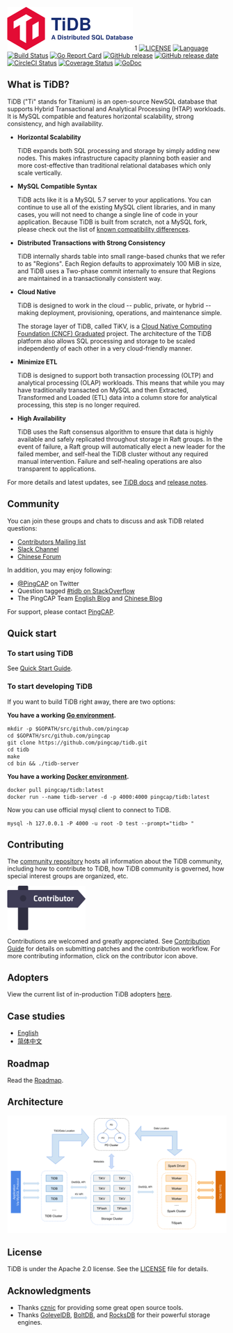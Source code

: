 ![](docs/logo_with_text.png)
1
[![LICENSE](https://img.shields.io/github/license/pingcap/tidb.svg)](https://github.com/pingcap/tidb/blob/master/LICENSE)
[![Language](https://img.shields.io/badge/Language-Go-blue.svg)](https://golang.org/)
[![Build Status](https://travis-ci.org/pingcap/tidb.svg?branch=master)](https://travis-ci.org/pingcap/tidb)
[![Go Report Card](https://goreportcard.com/badge/github.com/pingcap/tidb)](https://goreportcard.com/report/github.com/pingcap/tidb)
[![GitHub release](https://img.shields.io/github/tag/pingcap/tidb.svg?label=release)](https://github.com/pingcap/tidb/releases)
[![GitHub release date](https://img.shields.io/github/release-date/pingcap/tidb.svg)](https://github.com/pingcap/tidb/releases)
[![CircleCI Status](https://circleci.com/gh/pingcap/tidb.svg?style=shield)](https://circleci.com/gh/pingcap/tidb)
[![Coverage Status](https://codecov.io/gh/pingcap/tidb/branch/master/graph/badge.svg)](https://codecov.io/gh/pingcap/tidb)
[![GoDoc](https://img.shields.io/badge/Godoc-reference-blue.svg)](https://godoc.org/github.com/pingcap/tidb)

## What is TiDB?

TiDB ("Ti" stands for Titanium) is an open-source NewSQL database that supports Hybrid Transactional and Analytical Processing (HTAP) workloads. It is MySQL compatible and features horizontal scalability, strong consistency, and high availability.

- __Horizontal Scalability__

    TiDB expands both SQL processing and storage by simply adding new nodes. This makes infrastructure capacity planning both easier and more cost-effective than traditional relational databases which only scale vertically.

- __MySQL Compatible Syntax__

    TiDB acts like it is a MySQL 5.7 server to your applications. You can continue to use all of the existing MySQL client libraries, and in many cases, you will not need to change a single line of code in your application. Because TiDB is built from scratch, not a MySQL fork, please check out the list of [known compatibility differences](https://docs.pingcap.com/tidb/stable/mysql-compatibility).

- __Distributed Transactions with Strong Consistency__

    TiDB internally shards table into small range-based chunks that we refer to as "Regions". Each Region defaults to approximately 100 MiB in size, and TiDB uses a Two-phase commit internally to ensure that Regions are maintained in a transactionally consistent way.

- __Cloud Native__

    TiDB is designed to work in the cloud -- public, private, or hybrid -- making deployment, provisioning, operations, and maintenance simple.

    The storage layer of TiDB, called TiKV, is a [Cloud Native Computing Foundation (CNCF) Graduated](https://www.cncf.io/announcements/2020/09/02/cloud-native-computing-foundation-announces-tikv-graduation/) project. The architecture of the TiDB platform also allows SQL processing and storage to be scaled independently of each other in a very cloud-friendly manner.

- __Minimize ETL__

    TiDB is designed to support both transaction processing (OLTP) and analytical processing (OLAP) workloads. This means that while you may have traditionally transacted on MySQL and then Extracted, Transformed and Loaded (ETL) data into a column store for analytical processing, this step is no longer required.

- __High Availability__

    TiDB uses the Raft consensus algorithm to ensure that data is highly available and safely replicated throughout storage in Raft groups. In the event of failure, a Raft group will automatically elect a new leader for the failed member, and self-heal the TiDB cluster without any required manual intervention. Failure and self-healing operations are also transparent to applications.

For more details and latest updates, see [TiDB docs](https://docs.pingcap.com/tidb/stable) and [release notes](https://docs.pingcap.com/tidb/dev/release-notes).

## Community

You can join these groups and chats to discuss and ask TiDB related questions:

- [Contributors Mailing list](https://lists.tidb.io/g/contributors)
- [Slack Channel](https://slack.tidb.io/invite?team=tidb-community&channel=everyone&ref=pingcap-tidb)
- [Chinese Forum](https://asktug.com)

In addition, you may enjoy following:

- [@PingCAP](https://twitter.com/PingCAP) on Twitter
- Question tagged [#tidb on StackOverflow](https://stackoverflow.com/questions/tagged/tidb)
- The PingCAP Team [English Blog](https://en.pingcap.com/blog) and [Chinese Blog](https://pingcap.com/blog-cn/)

For support, please contact [PingCAP](http://bit.ly/contact_us_via_github).

## Quick start

### To start using TiDB

See [Quick Start Guide](https://pingcap.com/docs/stable/quick-start-with-tidb/).

### To start developing TiDB

If you want to build TiDB right away, there are two options:

**You have a working [Go environment](https://golang.org/doc/install).**

```
mkdir -p $GOPATH/src/github.com/pingcap
cd $GOPATH/src/github.com/pingcap
git clone https://github.com/pingcap/tidb.git
cd tidb
make
cd bin && ./tidb-server
```

**You have a working [Docker environment](https://docs.docker.com/engine/).**

```
docker pull pingcap/tidb:latest
docker run --name tidb-server -d -p 4000:4000 pingcap/tidb:latest
```

Now you can use official mysql client to connect to TiDB.

```
mysql -h 127.0.0.1 -P 4000 -u root -D test --prompt="tidb> " 
```

## Contributing

The [community repository](https://github.com/pingcap/community) hosts all information about the TiDB community, including how to contribute to TiDB, how TiDB community is governed, how special interest groups are organized, etc.

[<img src="docs/contribution-map.png" alt="contribution-map" width="180">](https://github.com/pingcap/tidb-map/blob/master/maps/contribution-map.md#tidb-is-an-open-source-distributed-htap-database-compatible-with-the-mysql-protocol)

Contributions are welcomed and greatly appreciated. See [Contribution Guide](https://github.com/pingcap/community/blob/master/contributors/README.md) for details on submitting patches and the contribution workflow. For more contributing information, click on the contributor icon above.

## Adopters

View the current list of in-production TiDB adopters [here](https://docs.pingcap.com/tidb/stable/adopters).

## Case studies

- [English](https://pingcap.com/case-studies)
- [简体中文](https://pingcap.com/cases-cn/)

## Roadmap

Read the [Roadmap](https://pingcap.com/docs/ROADMAP).

## Architecture

![architecture](./docs/architecture.png)

## License

TiDB is under the Apache 2.0 license. See the [LICENSE](./LICENSE) file for details.

## Acknowledgments

- Thanks [cznic](https://github.com/cznic) for providing some great open source tools.
- Thanks [GolevelDB](https://github.com/syndtr/goleveldb), [BoltDB](https://github.com/boltdb/bolt), and [RocksDB](https://github.com/facebook/rocksdb) for their powerful storage engines.
